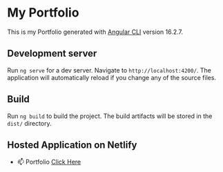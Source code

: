 # My Portfolio

This is my Portfolio generated with [Angular CLI](https://github.com/angular/angular-cli) version 16.2.7.

## Development server

Run `ng serve` for a dev server. Navigate to `http://localhost:4200/`. The application will automatically reload if you change any of the source files.

## Build

Run `ng build` to build the project. The build artifacts will be stored in the `dist/` directory.

## Hosted Application on Netlify
- 📫 Portfolio <a href="https://sanidhya-soni.netlify.app">Click Here</a>